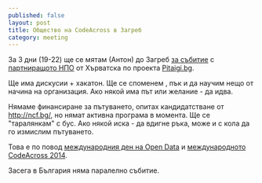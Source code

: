 ```yaml
---
published: false
layout: post
title: Общество на CodeAcross в Загреб
category: meeting
---
```


За 3 дни (19-22) ще се мятам (Антон) до Загреб [за събитие](https://www.facebook.com/events/1458161464396024) с [партниращото НПО](https://www.facebook.com/aktivacija) от Хърватска по проекта [Pitaigi.bg](http://www.obshtestvo.bg/project/pitaigi.html).

Ще има дискусии + хакатон. Ще се споменем , пък и да научим нещо от начина на организация. Ако някой има път или желание - да идва.

Нямаме финансиране за пътуването, опитах кандидатстване от http://ncf.bg/, но нямат активна програма в момента. Ще се "таралянкам" с бус. Ако някой иска - да вдигне ръка, може и с кола да го измислим пътуването.

Това е по повод [международния ден на Open Data](http://opendataday.org/)  и [международното CodeAcross 2014]( http://www.codeforamerica.org/events/codeacross-2014/).

Засега в България няма паралелно събитие. 